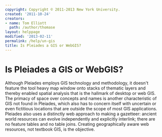 ```yaml
---
copyright: Copyright © 2011-2013 New York University.
created: '2011-10-24'
creators:
- name: Tom Elliott
  path: /author/thomase
layout: helppage
modified: '2013-02-11'
permalink: /help/un-gis
title: Is Pleiades a GIS or WebGIS?
---
```


#  Is Pleiades a GIS or WebGIS?

Although Pleiades employs GIS technology and methodology, it doesn't feature
the tool heavy map window onto stacks of thematic layers and thereby enabled
spatial analysis that is the hallmark of desktop or web GIS. The primacy of
space over concepts and names is another characteristic of GIS not found in
Pleiades, which also has to concern itself with uncertain or even fictitious
locations that are outside the scope of most GIS applications. Pleiades also
uses a distinctly web approach to making a gazetteer: ancient world resources
can evolve independently and explicitly interlink; there are no feature tables
and no table joins. Creating geographically aware web resources, not textbook
GIS, is the objective.
